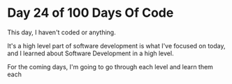 # Day 24 of 100 Days Of Code

This day, I haven't coded or anything.

It's a high level part of software development is what I've focused on today, and I learned about Software Development in a high level.

For the coming days, I'm going to go through each level and learn them each
